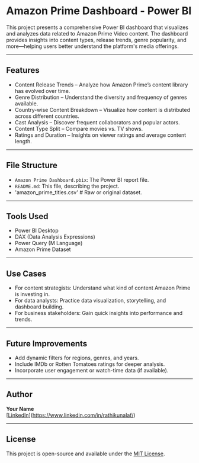 # Amazon Prime Dashboard - Power BI

This project presents a comprehensive Power BI dashboard that visualizes and analyzes data related to Amazon Prime Video content. The dashboard provides insights into content types, release trends, genre popularity, and more—helping users better understand the platform's media offerings.

---

## Features

- Content Release Trends – Analyze how Amazon Prime’s content library has evolved over time.
- Genre Distribution – Understand the diversity and frequency of genres available.
- Country-wise Content Breakdown – Visualize how content is distributed across different countries.
- Cast Analysis – Discover frequent collaborators and popular actors.
- Content Type Split – Compare movies vs. TV shows.
- Ratings and Duration – Insights on viewer ratings and average content length.

---

## File Structure


- `Amazon Prime Dashboard.pbix`: The Power BI report file.
- `README.md`: This file, describing the project.
- 'amazon_prime_titles.csv' # Raw or original dataset.

---

## Tools Used

- Power BI Desktop
- DAX (Data Analysis Expressions)
- Power Query (M Language)
- Amazon Prime Dataset

---

## Use Cases

- For content strategists: Understand what kind of content Amazon Prime is investing in.
- For data analysts: Practice data visualization, storytelling, and dashboard building.
- For business stakeholders: Gain quick insights into performance and trends.

---

## Future Improvements

- Add dynamic filters for regions, genres, and years.
- Include IMDb or Rotten Tomatoes ratings for deeper analysis.
- Incorporate user engagement or watch-time data (if available).

---

## Author

**Your Name**  
[[LinkedIn](#)](https://www.linkedin.com/in/rathikunalaf/)

---

## License

This project is open-source and available under the [MIT License](LICENSE).
